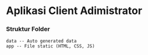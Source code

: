 # Aplikasi Client Adimistrator

### Struktur Folder

```
data -- Auto generated data
app -- File static (HTML, CSS, JS)
```